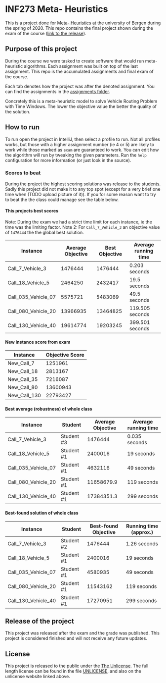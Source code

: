 # INF273 Meta- Heuristics

This is a project done for [Meta- Heuristics](https://www.uib.no/en/course/INF273) at the university of Bergen during the spring of 2020.
This repo contains the final project shown during the exam of the course ([link to the release](https://github.com/kh498/INF273/releases/tag/exam)).

## Purpose of this project

During the course we were tasked to create software that would run meta-heuristic algorithms. Each assignment was built on top of the last assignment. This repo is the accumulated assignments and final exam of the course.

Each tab denotes how the project was after the denoted assignment. You can find the assignments in the [assignments folder](./assignments).

Concretely this is a meta-heuristic model to solve Vehicle Routing Problem with Time Windows. The lower the objective value the better the quality of the solution.  

## How to run

To run open the project in IntelliJ, then select a profile to run. Not all profiles works, but those with a higher assignment number (ie 4 or 5) are likely to work while those marked as `exam` are guaranteed to work. You can edit how the algorithm will run by tweaking the given parameters. Run the `help` configuration for more information (or just look in the source).

### Scores to beat

During the project the highest scoring solutions was release to the students. Sadly this project did not make it to any top spot (except for a very brief one time when (TODO upload picture of it)). If you for some reason want to try to beat the the class could manage see the table below.

#### This projects best scores

Note: During the exam we had a strict time limit for each instance, ie the time was the limiting factor.
Note 2: For `Call_7_Vehicle_3` an objective value of `1476444` the the global best solution.

| Instance            | Average Objective | Best Objective | Average running time |
|---------------------|-------------------|----------------|----------------------|
| Call_7_Vehicle_3    | 1476444           | 1476444        | 0.203 seconds        |
| Call_18_Vehicle_5   | 2464250           | 2432417        | 19.5 seconds         |
| Call_035_Vehicle_07 | 5575721           | 5483069        | 49.5 seconds         |
| Call_080_Vehicle_20 | 13966935          | 13464825       | 119.505 seconds      |
| Call_130_Vehicle_40 | 19614774          | 19203245       | 399.501 seconds      |

#### New instance score from exam

| Instance     | Objective Score |
|--------------|-----------------|
| New_Call_7   | 1251961         |
| New_Call_18  | 2813167         |
| New_Call_35  | 7216087         |
| New_Call_80  | 13600943        |
| New_Call_130 | 22793427        |

#### Best average (robustness) of whole class

| Instance            | Student    | Average Objective | Average running time |
|---------------------|------------|-------------------|----------------------|
| Call_7_Vehicle_3    | Student #3 | 1476444           | 0.035 seconds        |
| Call_18_Vehicle_5   | Student #1 | 2400016           | 19 seconds           |
| Call_035_Vehicle_07 | Student #1 | 4632116           | 49 seconds           |
| Call_080_Vehicle_20 | Student #1 | 11658679.9        | 119 seconds          |
| Call_130_Vehicle_40 | Student #1 | 17384351.3        | 299 seconds          |

#### Best-found solution of whole class

| Instance            | Student    | Best-found Objective | Running time (approx.) |
|---------------------|------------|----------------------|------------------------|
| Call_7_Vehicle_3    | Student #2 | 1476444              | 1.26 seconds           |
| Call_18_Vehicle_5   | Student #1 | 2400016              | 19 seconds             |
| Call_035_Vehicle_07 | Student #1 | 4580935              | 49 seconds             |
| Call_080_Vehicle_20 | Student #1 | 11543162             | 119 seconds            |
| Call_130_Vehicle_40 | Student #1 | 17270951             | 299 seconds            |

## Release of the project

This project was released after the exam and the grade was published. This project is considered finished and will not receive any future updates.

## License

This project is released to the public under the [The Unlicense](unlicense.org). The full length license can be found in the file [UNLICENSE](./UNLICENSE), and also on the unlicense website linked above.
